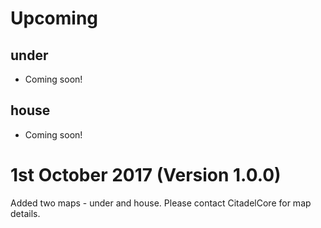 # Upcoming

## under
* Coming soon!

## house
* Coming soon!

# 1st October 2017 (Version 1.0.0)
Added two maps - under and house.
Please contact CitadelCore for map details.
